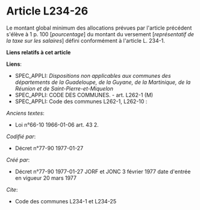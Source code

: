 # Article L234-26

Le montant global minimum des allocations prévues par l'article précédent s'élève à 1 p. 100 [*pourcentage*] du montant du
versement [*représentatif de la taxe sur les salaires*] défini conformément à l'article L. 234-1.

**Liens relatifs à cet article**

**Liens**:

  - SPEC_APPLI: *Dispositions non applicables aux communes des départements de la Guadeloupe, de la Guyane, de la Martinique, de la Réunion et de Saint-Pierre-et-Miquelon*
  - SPEC_APPLI: CODE DES COMMUNES. - art. L262-1 (M)
  - SPEC_APPLI: Code des communes L262-1, L262-10 :

_Anciens textes_:

  - Loi n°66-10 1966-01-06 art. 43 2.

_Codifié par_:

  - Décret n°77-90 1977-01-27

_Créé par_:

  - Décret n°77-90 1977-01-27 JORF et JONC 3 février 1977 date d'entrée en vigueur 20 mars 1977

_Cite_:

  - Code des communes L234-1 et L234-25
